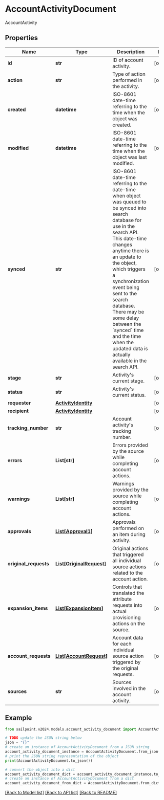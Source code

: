# AccountActivityDocument

AccountActivity

## Properties

Name | Type | Description | Notes
------------ | ------------- | ------------- | -------------
**id** | **str** | ID of account activity. | [optional] 
**action** | **str** | Type of action performed in the activity. | [optional] 
**created** | **datetime** | ISO-8601 date-time referring to the time when the object was created. | [optional] 
**modified** | **datetime** | ISO-8601 date-time referring to the time when the object was last modified. | [optional] 
**synced** | **str** | ISO-8601 date-time referring to the date-time when object was queued to be synced into search database for use in the search API.   This date-time changes anytime there is an update to the object, which triggers a synchronization event being sent to the search database.  There may be some delay between the &#x60;synced&#x60; time and the time when the updated data is actually available in the search API.  | [optional] 
**stage** | **str** | Activity&#39;s current stage. | [optional] 
**status** | **str** | Activity&#39;s current status. | [optional] 
**requester** | [**ActivityIdentity**](ActivityIdentity.md) |  | [optional] 
**recipient** | [**ActivityIdentity**](ActivityIdentity.md) |  | [optional] 
**tracking_number** | **str** | Account activity&#39;s tracking number. | [optional] 
**errors** | **List[str]** | Errors provided by the source while completing account actions. | [optional] 
**warnings** | **List[str]** | Warnings provided by the source while completing account actions. | [optional] 
**approvals** | [**List[Approval1]**](Approval1.md) | Approvals performed on an item during activity. | [optional] 
**original_requests** | [**List[OriginalRequest]**](OriginalRequest.md) | Original actions that triggered all individual source actions related to the account action. | [optional] 
**expansion_items** | [**List[ExpansionItem]**](ExpansionItem.md) | Controls that translated the attribute requests into actual provisioning actions on the source. | [optional] 
**account_requests** | [**List[AccountRequest]**](AccountRequest.md) | Account data for each individual source action triggered by the original requests. | [optional] 
**sources** | **str** | Sources involved in the account activity. | [optional] 

## Example

```python
from sailpoint.v2024.models.account_activity_document import AccountActivityDocument

# TODO update the JSON string below
json = "{}"
# create an instance of AccountActivityDocument from a JSON string
account_activity_document_instance = AccountActivityDocument.from_json(json)
# print the JSON string representation of the object
print(AccountActivityDocument.to_json())

# convert the object into a dict
account_activity_document_dict = account_activity_document_instance.to_dict()
# create an instance of AccountActivityDocument from a dict
account_activity_document_from_dict = AccountActivityDocument.from_dict(account_activity_document_dict)
```
[[Back to Model list]](../README.md#documentation-for-models) [[Back to API list]](../README.md#documentation-for-api-endpoints) [[Back to README]](../README.md)


